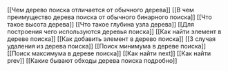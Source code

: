 [[Чем дерево поиска отличается от обычного дерева]]
[[В чем преимущество дерева поиска от обычного бинарного поиска]]
[[Что такое высота дерева]]
[[Что такое глубина узла дерева]]
[[Для построения чего используются деревья поиска]]
[[Как найти элемент в дереве поиска]]
[[Как добавить элемент в дерево поиска]]
[[3 случая удаления из дерева поиска]]
[[Поиск минимума в дереве поиска]]
[[Поиск максимума в дереве поиска]]
[[Как найти next]]
[[Как найти prev]]
[[Какие бывают обходы дерева поиска подробно]]
